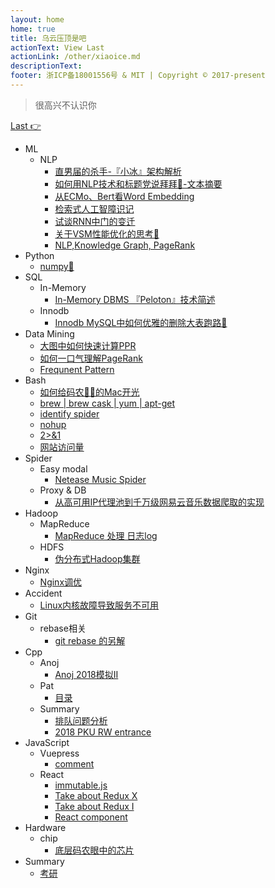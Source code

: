 ```yaml
---
layout: home
home: true
title: 乌云压顶是吧
actionText: View Last
actionLink: /other/xiaoice.md
descriptionText:
footer: 浙ICP备18001556号 & MIT | Copyright © 2017-present
---
```


> 很高兴不认识你

[Last 👉](/other/xiaoice.html)

* ML
  + NLP
    - [直男届的杀手-『小冰』架构解析](/other/xiaoice.md)
    - [如何用NLP技术和标题党说拜拜👋-文本摘要](/other/summarization.md)
    - [从ECMo、Bert看Word Embedding](/other/ecmo.md)
    - [检索式人工智障识记](/other/chatbot.md)
    - [试谈RNN中门的变迁](/other/rnn.md)
    - [关于VSM性能优化的思考🤔](/other/vsm.md)
    - [NLP,Knowledge Graph, PageRank](/other/pagerank.md)
* Python
  + [numpy📒](/other/numpy.md)
* SQL
  + In-Memory
    - [In-Memory DBMS 『Peloton』技术简述](/other/peloton.md)
  + Innodb
    - [Innodb MySQL中如何优雅的删除大表跑路🏃](/other/truncate.md)
* Data Mining
  + [大图中如何快速计算PPR](/other/ppr.md)
  + [如何一口气理解PageRank](/other/pageranks.md)
  + [Frequnent Pattern](/other/frequent.md)
* Bash
  + [如何给码农👨‍💻‍的Mac开光](/other/terminal.md)
  + [brew | brew cask | yum | apt-get](/other/brew.md)
  + [identify spider](/other/spider.md)
  + [nohup](/other/nohup.md)
  + [2>&1](/other/redirect.md)
  + [网站访问量](/other/pv.md)
* Spider
  + Easy modal
    - [Netease Music Spider](/other/netease.md)
  + Proxy & DB
    - [从高可用IP代理池到千万级网易云音乐数据爬取的实现](/other/neteasedb.md)
* Hadoop
  + MapReduce
    - [MapReduce 处理 日志log](/other/mapreduce.md)
  + HDFS
    - [伪分布式Hadoop集群](/other/pseudo.md)
* Nginx
  + [Nginx调优](/other/nginx.md)
* Accident
  + [Linux内核故障导致服务不可用](/other/accident.md)
* Git
  + rebase相关
    - [git rebase 的另解](/other/gitSkill.md)
* Cpp
  + Anoj
    - [Anoj 2018模拟II](/pat/anoj2018II.md)
  + Pat
    - [目录](/pat/catalog.md)
  + Summary
    - [排队问题分析](/pat/sort.md)
    - [2018 PKU RW entrance](/pat/entrance.md)
* JavaScript
  + Vuepress
    - [comment](/javaScript/comment.md)
  + React
    - [immutable.js](/javaScript/immutable.md)
    - [Take about Redux X](/javaScript/reduxs.md)
    - [Take about Redux I](/javaScript/redux.md)
    - [React component](/javaScript/component.md)
* Hardware
  + chip
    - [底层码农眼中的芯片](/other/chip.md)
* Summary
  + [考研](/other/cs.md)

